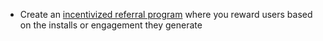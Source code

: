 * Create an [incentivized referral program](recipes/incentivized_referral_program/{{page.platform}}/) where you reward users based on the installs or engagement they generate